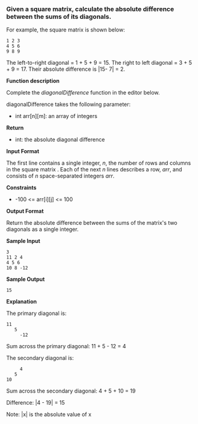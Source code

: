 ### Given a square matrix, calculate the absolute difference between the sums of its diagonals.

For example, the square matrix  is shown below:

    1 2 3
    4 5 6
    9 8 9  
    
The left-to-right diagonal = 1 + 5 + 9 = 15. The right to left diagonal = 3 + 5 + 9 = 17. Their absolute difference is |15- 7| = 2.

**Function description**

Complete the _diagonalDifference_ function in the editor below.

diagonalDifference takes the following parameter:

* int arr[n][m]: an array of integers

**Return**

* int: the absolute diagonal difference

**Input Format**

The first line contains a single integer, _n_, the number of rows and columns in the square matrix .
Each of the next _n_ lines describes a row, _arr_, and consists of _n_ space-separated integers _arr_.

**Constraints**

* -100 <= arr[i][j] <= 100

**Output Format**

Return the absolute difference between the sums of the matrix's two diagonals as a single integer.

**Sample Input**

    3
    11 2 4
    4 5 6
    10 8 -12
    
**Sample Output**

    15
    
**Explanation**

The primary diagonal is:

    11
       5
         -12
         
Sum across the primary diagonal: 11 + 5 - 12 = 4

The secondary diagonal is:

         4
       5
    10
    
Sum across the secondary diagonal: 4 + 5 + 10 = 19

Difference: |4 - 19| = 15

Note: |x| is the absolute value of x

